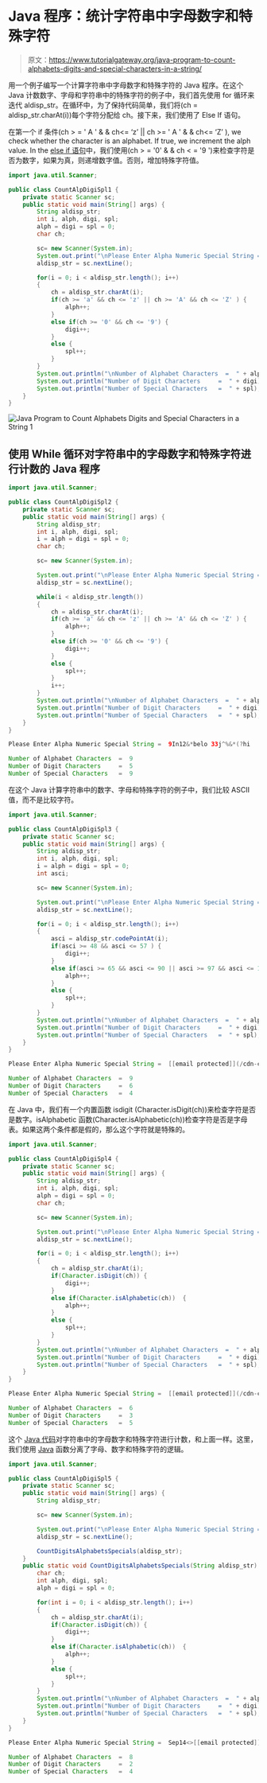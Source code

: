 # Java 程序：统计字符串中字母数字和特殊字符

> 原文：<https://www.tutorialgateway.org/java-program-to-count-alphabets-digits-and-special-characters-in-a-string/>

用一个例子编写一个计算字符串中字母数字和特殊字符的 Java 程序。在这个 Java 计数数字、字母和字符串中的特殊字符的例子中，我们首先使用 for 循环来迭代 aldisp_str。在循环中，为了保持代码简单，我们将(ch = aldisp_str.charAt(i))每个字符分配给 ch。接下来，我们使用了 Else If 语句。

在第一个 if 条件(ch > = ' A ' & & ch<= ‘z’ || ch >= ' A ' & & ch<= ‘Z’ ), we check whether the character is an alphabet. If true, we increment the alph value. In the [else if 语句](https://www.tutorialgateway.org/java-else-if-statement/)中，我们使用(ch > = '0' & & ch < = '9 ')来检查字符是否为数字，如果为真，则递增数字值。否则，增加特殊字符值。

```java
import java.util.Scanner;

public class CountAlpDigiSpl1 {
	private static Scanner sc;
	public static void main(String[] args) {
		String aldisp_str;
		int i, alph, digi, spl;
		alph = digi = spl = 0;
		char ch;

		sc= new Scanner(System.in);
		System.out.print("\nPlease Enter Alpha Numeric Special String =  ");
		aldisp_str = sc.nextLine();

		for(i = 0; i < aldisp_str.length(); i++)
		{
			ch = aldisp_str.charAt(i);
			if(ch >= 'a' && ch <= 'z' || ch >= 'A' && ch <= 'Z' ) {
				alph++;
			}
			else if(ch >= '0' && ch <= '9') {
				digi++;
			}
			else {
				spl++;
			}
		}		
		System.out.println("\nNumber of Alphabet Characters  =  " + alph);
		System.out.println("Number of Digit Characters     =  " + digi);
		System.out.println("Number of Special Characters   =  " + spl);
	}
}
```

![Java Program to Count Alphabets Digits and Special Characters in a String 1](img/7472445f54ed1346870206a0e6ef2f58.png)

## 使用 While 循环对字符串中的字母数字和特殊字符进行计数的 Java 程序

```java
import java.util.Scanner;

public class CountAlpDigiSpl2 {
	private static Scanner sc;
	public static void main(String[] args) {
		String aldisp_str;
		int i, alph, digi, spl;
		i = alph = digi = spl = 0;
		char ch;

		sc= new Scanner(System.in);

		System.out.print("\nPlease Enter Alpha Numeric Special String =  ");
		aldisp_str = sc.nextLine();

		while(i < aldisp_str.length())
		{
			ch = aldisp_str.charAt(i);
			if(ch >= 'a' && ch <= 'z' || ch >= 'A' && ch <= 'Z' ) {
				alph++;
			}
			else if(ch >= '0' && ch <= '9') {
				digi++;
			}
			else {
				spl++;
			}
			i++;
		}		
		System.out.println("\nNumber of Alphabet Characters  =  " + alph);
		System.out.println("Number of Digit Characters     =  " + digi);
		System.out.println("Number of Special Characters   =  " + spl);
	}
}
```

```java
Please Enter Alpha Numeric Special String =  9In12&*belo 33j^%&*(?hi

Number of Alphabet Characters  =  9
Number of Digit Characters     =  5
Number of Special Characters   =  9
```

在这个 Java 计算字符串中的数字、字母和特殊字符的例子中，我们比较 ASCII 值，而不是比较字符。

```java
import java.util.Scanner;

public class CountAlpDigiSpl3 {
	private static Scanner sc;
	public static void main(String[] args) {
		String aldisp_str;
		int i, alph, digi, spl;
		i = alph = digi = spl = 0;
		int asci;

		sc= new Scanner(System.in);

		System.out.print("\nPlease Enter Alpha Numeric Special String =  ");
		aldisp_str = sc.nextLine();

		for(i = 0; i < aldisp_str.length(); i++)
		{
			asci = aldisp_str.codePointAt(i);
			if(asci >= 48 && asci <= 57 ) {
				digi++;
			}
			else if(asci >= 65 && asci <= 90 || asci >= 97 && asci <= 122)  {
				alph++;
			}
			else {
				spl++;
			}
		}		
		System.out.println("\nNumber of Alphabet Characters  =  " + alph);
		System.out.println("Number of Digit Characters     =  " + digi);
		System.out.println("Number of Special Characters   =  " + spl);
	}
}
```

```java
Please Enter Alpha Numeric Special String =  [[email protected]](/cdn-cgi/l/email-protection)#va2020!world2.0

Number of Alphabet Characters  =  9
Number of Digit Characters     =  6
Number of Special Characters   =  4
```

在 Java 中，我们有一个内置函数 isdigit (Character.isDigit(ch))来检查字符是否是数字。isAlphabetic 函数(Character.isAlphabetic(ch))检查字符是否是字母表。如果这两个条件都是假的，那么这个字符就是特殊的。

```java
import java.util.Scanner;

public class CountAlpDigiSpl4 {
	private static Scanner sc;
	public static void main(String[] args) {
		String aldisp_str;
		int i, alph, digi, spl;
		alph = digi = spl = 0;
		char ch;

		sc= new Scanner(System.in);

		System.out.print("\nPlease Enter Alpha Numeric Special String =  ");
		aldisp_str = sc.nextLine();

		for(i = 0; i < aldisp_str.length(); i++)
		{
			ch = aldisp_str.charAt(i);
			if(Character.isDigit(ch)) {
				digi++;
			}
			else if(Character.isAlphabetic(ch))  {
				alph++;
			}
			else {
				spl++;
			}
		}		
		System.out.println("\nNumber of Alphabet Characters  =  " + alph);
		System.out.println("Number of Digit Characters     =  " + digi);
		System.out.println("Number of Special Characters   =  " + spl);
	}
}
```

```java
Please Enter Alpha Numeric Special String =  [[email protected]](/cdn-cgi/l/email-protection)*(Monday0?

Number of Alphabet Characters  =  6
Number of Digit Characters     =  3
Number of Special Characters   =  5
```

这个 [Java 代码](https://www.tutorialgateway.org/learn-java-programs/)对字符串中的字母数字和特殊字符进行计数，和上面一样。这里，我们使用 [Java](https://www.tutorialgateway.org/java-tutorial/) 函数分离了字母、数字和特殊字符的逻辑。

```java
import java.util.Scanner;

public class CountAlpDigiSpl5 {
	private static Scanner sc;
	public static void main(String[] args) {
		String aldisp_str;

		sc= new Scanner(System.in);

		System.out.print("\nPlease Enter Alpha Numeric Special String =  ");
		aldisp_str = sc.nextLine();

		CountDigitsAlphabetsSpecials(aldisp_str);
	}
	public static void CountDigitsAlphabetsSpecials(String aldisp_str) {
		char ch;
		int alph, digi, spl;
		alph = digi = spl = 0;

		for(int i = 0; i < aldisp_str.length(); i++)
		{
			ch = aldisp_str.charAt(i);
			if(Character.isDigit(ch)) {
				digi++;
			}
			else if(Character.isAlphabetic(ch))  {
				alph++;
			}
			else {
				spl++;
			}
		}		
		System.out.println("\nNumber of Alphabet Characters  =  " + alph);
		System.out.println("Number of Digit Characters     =  " + digi);
		System.out.println("Number of Special Characters   =  " + spl);
	}
}
```

```java
Please Enter Alpha Numeric Special String =  Sep14<>[[email protected]](/cdn-cgi/l/email-protection)

Number of Alphabet Characters  =  8
Number of Digit Characters     =  2
Number of Special Characters   =  4
```